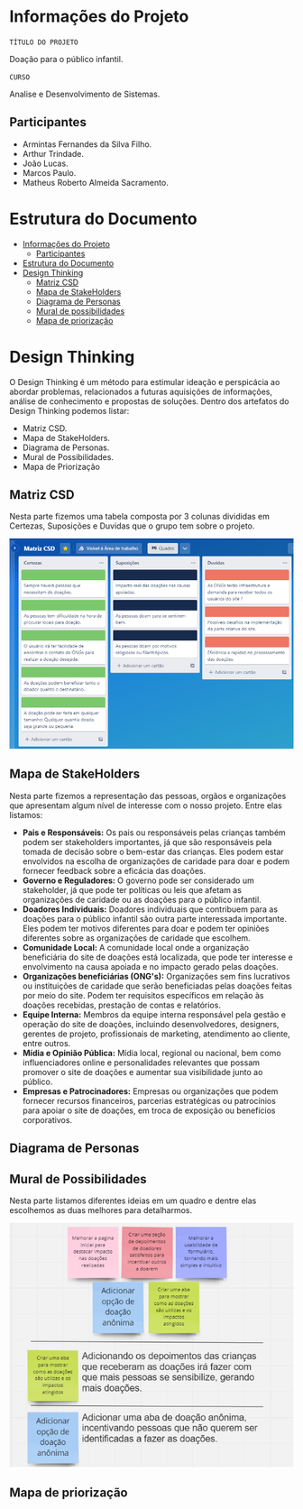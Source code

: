 # Informações do Projeto
`TÍTULO DO PROJETO`  

Doação para o público infantil. 

`CURSO` 

Analise e Desenvolvimento de Sistemas.

## Participantes

- Armintas Fernandes da Silva Filho.
- Arthur Trindade.
- João Lucas.
- Marcos Paulo.
- Matheus Roberto Almeida Sacramento. 

# Estrutura do Documento
- [Informações do Projeto](#informações-do-projeto)
  - [Participantes](#participantes)   
- [Estrutura do Documento](#estrutura-do-documento)  
- [Design Thinking](#design-thinking)
  - [Matriz CSD](#matriz-csd)
  - [Mapa de StakeHolders](#mapa-de-stakeholders)
  - [Diagrama de Personas](#diagrama-de-personas)
  - [Mural de possibilidades](#mural-de-possibilidades)
  - [Mapa de priorização](#mapa-de-priorização)

# Design Thinking 
O Design Thinking é um método para estimular ideação e perspicácia ao abordar problemas, relacionados a futuras aquisições de informações, análise de conhecimento e propostas de soluções. 
Dentro dos artefatos do Design Thinking podemos listar: 
- Matriz CSD.
- Mapa de StakeHolders.
- Diagrama de Personas.
- Mural de Possibilidades. 
- Mapa de Priorização

## Matriz CSD
Nesta parte fizemos uma tabela composta por 3 colunas divididas em Certezas, Suposições e Duvidas que o grupo tem sobre o projeto.

![Matriz CSD](images/designthinking.png)

## Mapa de StakeHolders
Nesta parte fizemos a representação das pessoas, orgãos e organizações que apresentam algum nível de interesse com o nosso projeto. Entre elas listamos: 
- **Pais e Responsáveis:** Os pais ou responsáveis pelas crianças também podem ser stakeholders importantes, já que são responsáveis pela tomada de decisão sobre o bem-estar das crianças. Eles podem estar envolvidos na escolha de organizações de caridade para doar e podem fornecer feedback sobre a eficácia das doações.
- **Governo e Reguladores:** O governo pode ser considerado um stakeholder, já que pode ter políticas ou leis que afetam as organizações de caridade ou as doações para o público infantil.
- **Doadores Individuais:** Doadores individuais que contribuem para as doações para o público infantil são outra parte interessada importante. Eles podem ter motivos diferentes para doar e podem ter opiniões diferentes sobre as organizações de caridade que escolhem.
- **Comunidade Local:** A comunidade local onde a organização beneficiária do site de doações está localizada, que pode ter interesse e envolvimento na causa apoiada e no impacto gerado pelas doações.
- **Organizações beneficiárias (ONG's):** Organizações sem fins lucrativos ou instituições de caridade que serão beneficiadas pelas doações feitas por meio do site. Podem ter requisitos específicos em relação às doações recebidas, prestação de contas e relatórios.
- **Equipe Interna:** Membros da equipe interna responsável pela gestão e operação do site de doações, incluindo desenvolvedores, designers, gerentes de projeto, profissionais de marketing, atendimento ao cliente, entre outros.
- **Mídia e Opinião Pública:** Mídia local, regional ou nacional, bem como influenciadores online e personalidades relevantes que possam promover o site de doações e aumentar sua visibilidade junto ao público.
- **Empresas e Patrocinadores:**  Empresas ou organizações que podem fornecer recursos financeiros, parcerias estratégicas ou patrocínios para apoiar o site de doações, em troca de exposição ou benefícios corporativos.


## Diagrama de Personas

## Mural de Possibilidades
Nesta parte listamos diferentes ideias em um quadro e dentre elas escolhemos as duas melhores para detalharmos.

![Mural de Possibilidades](images/mural.png)

## Mapa de priorização
